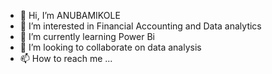 - 👋 Hi, I’m ANUBAMIKOLE
- 👀 I’m interested in Financial Accounting and Data analytics 
- 🌱 I’m currently learning Power Bi
- 💞️ I’m looking to collaborate on data analysis
- 📫 How to reach me ...

<!---
Anubamikole/Anubamikole is a ✨ special ✨ repository because its `README.md` (this file) appears on your GitHub profile.
You can click the Preview link to take a look at your changes.
--->
